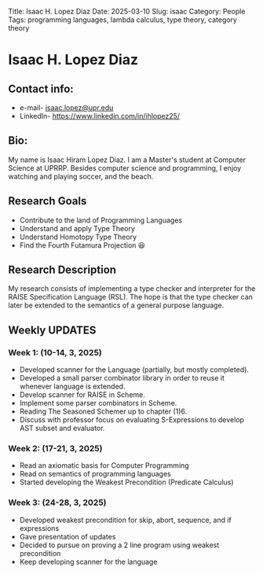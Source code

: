 Title: Isaac H. Lopez Diaz
Date: 2025-03-10
Slug: isaac
Category: People
Tags: programming languages, lambda calculus, type theory, category theory

# Isaac H. Lopez Diaz

## Contact info:
 - e-mail- <isaac.lopez@upr.edu>
 - LinkedIn- <https://www.linkedin.com/in/ihlopez25/>

## Bio:

My name is Isaac Hiram Lopez Diaz. I am a Master's student at Computer Science at UPRRP.
Besides computer science and programming, I enjoy watching and playing soccer, and the beach.

## Research Goals
- Contribute to the land of Programming Languages
- Understand and apply Type Theory
- Understand Homotopy Type Theory
- Find the Fourth Futamura Projection :laughing:

## Research Description

My research consists of implementing a type checker and interpreter for the RAISE Specification Language (RSL).
The hope is that the type checker can later be extended to the semantics of a general purpose language.

## Weekly UPDATES
### Week 1: (10-14, 3, 2025)
- Developed scanner for the Language (partially, but mostly completed).
- Developed a small parser combinator library in order to reuse it whenever language is extended.
- Develop scanner for RAISE in Scheme.
- Implement some parser combinators in Scheme.
- Reading The Seasoned Schemer up to chapter (1)6.
- Discuss with professor focus on evaluating S-Expressions to develop AST subset and evaluator.

### Week 2: (17-21, 3, 2025)
- Read an axiomatic basis for Computer Programming
- Read on semantics of programming languages
- Started developing the Weakest Precondition (Predicate Calculus)

### Week 3: (24-28, 3, 2025)
- Developed weakest precondition for skip, abort, sequence, and if expressions
- Gave presentation of updates
- Decided to pursue on proving a 2 line program using weakest precondition
- Keep developing scanner for the language